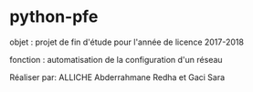 # python-pfe
objet : projet de fin d'étude pour l'année de licence 2017-2018

fonction : automatisation de la configuration d'un réseau

Réaliser par: ALLICHE Abderrahmane Redha et Gaci Sara
